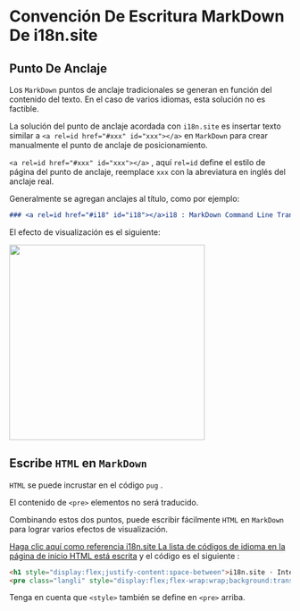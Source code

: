 # Convención De Escritura MarkDown De i18n.site

## Punto De Anclaje

Los `MarkDown` puntos de anclaje tradicionales se generan en función del contenido del texto. En el caso de varios idiomas, esta solución no es factible.

La solución del punto de anclaje acordada con `i18n.site` es insertar texto similar a `<a rel=id href="#xxx" id="xxx"></a>` en `MarkDown` para crear manualmente el punto de anclaje de posicionamiento.

`<a rel=id href="#xxx" id="xxx"></a>` , aquí `rel=id` define el estilo de página del punto de anclaje, reemplace `xxx` con la abreviatura en inglés del anclaje real.

Generalmente se agregan anclajes al título, como por ejemplo:

```md
### <a rel=id href="#i18" id="i18"></a>i18 : MarkDown Command Line Translation Tool
```

El efecto de visualización es el siguiente:

<img src="//p.3ti.site/1721381136.avif" width="350">

## Escribe `HTML` en `MarkDown`

`HTML` se puede incrustar en el código `pug` .

El contenido de `<pre>` elementos no será traducido.

Combinando estos dos puntos, puede escribir fácilmente `HTML` en `MarkDown` para lograr varios efectos de visualización.

[Haga clic aquí como referencia i18n.site La lista de códigos de idioma en la página de inicio HTML está escrita](//raw.githubusercontent.com/i18n-site/md/main/zh/README.md) y el código es el siguiente :

```html
<h1 style="display:flex;justify-content:space-between">i18n.site ⋅ International Solutions<img src="//p.3ti.site/logo.svg" style="user-select:none;margin-top:-1px;width:42px"></h1>
<pre class="langli" style="display:flex;flex-wrap:wrap;background:transparent;border:1px solid #eee;font-size:12px;box-shadow:0 0 3px inset #eee;padding:12px 5px 4px 12px;justify-content:space-between;"><style>pre.langli i{font-weight:300;font-family:s;margin-right:2px;margin-bottom:8px;font-style:normal;color:#666;border-bottom:1px dashed #ccc;}</style><i>English</i><i>简体中文</i><i>Deutsch</i> … …</pre>
```

Tenga en cuenta que `<style>` también se define en `<pre>` arriba.